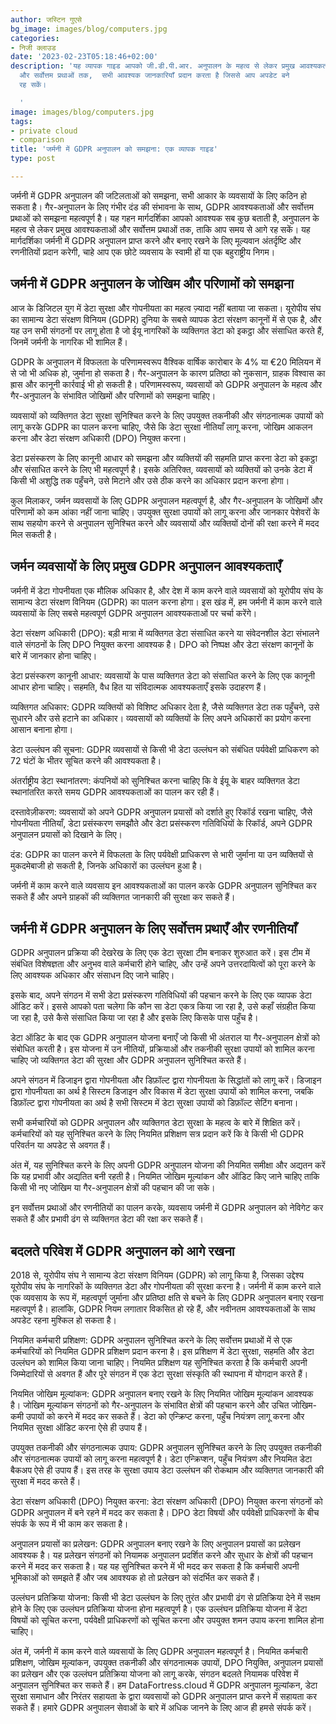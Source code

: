 ```yaml
---
author: जस्टिन गुएसे
bg_image: images/blog/computers.jpg
categories:
- निजी क्लाउड
date: '2023-02-23T05:18:46+02:00'
description: 'यह व्यापक गाइड आपको जी.डी.पी.आर. अनुपालन के महत्व से लेकर प्रमुख आवश्यकताओं
  और सर्वोत्तम प्रथाओं तक,  सभी आवश्यक जानकारियाँ प्रदान करता है जिससे आप अपडेट बने
  रह सकें।

  '
image: images/blog/computers.jpg
tags:
- private cloud
- comparison
title: 'जर्मनी में GDPR अनुपालन को समझना: एक व्यापक गाइड'
type: post

---
```

जर्मनी में GDPR अनुपालन की जटिलताओं को समझना, सभी आकार के व्यवसायों के लिए कठिन हो सकता है। गैर-अनुपालन के लिए गंभीर दंड की संभावना के साथ, GDPR आवश्यकताओं और सर्वोत्तम प्रथाओं को समझना महत्वपूर्ण है। यह गहन मार्गदर्शिका आपको आवश्यक सब कुछ बताती है, अनुपालन के महत्व से लेकर प्रमुख आवश्यकताओं और सर्वोत्तम प्रथाओं तक, ताकि आप समय से आगे रह सकें। यह मार्गदर्शिका जर्मनी में GDPR अनुपालन प्राप्त करने और बनाए रखने के लिए मूल्यवान अंतर्दृष्टि और रणनीतियों प्रदान करेगी, चाहे आप एक छोटे व्यवसाय के स्वामी हों या एक बहुराष्ट्रीय निगम।

## जर्मनी में GDPR अनुपालन के जोखिम और परिणामों को समझना

आज के डिजिटल युग में डेटा सुरक्षा और गोपनीयता का महत्व ज़्यादा नहीं बताया जा सकता। यूरोपीय संघ का सामान्य डेटा संरक्षण विनियम (GDPR) दुनिया के सबसे व्यापक डेटा संरक्षण कानूनों में से एक है, और यह उन सभी संगठनों पर लागू होता है जो ईयू नागरिकों के व्यक्तिगत डेटा को इकट्ठा और संसाधित करते हैं, जिनमें जर्मनी के नागरिक भी शामिल हैं।

GDPR के अनुपालन में विफलता के परिणामस्वरूप वैश्विक वार्षिक कारोबार के 4% या €20 मिलियन में से जो भी अधिक हो, जुर्माना हो सकता है। गैर-अनुपालन के कारण प्रतिष्ठा को नुकसान, ग्राहक विश्वास का ह्रास और कानूनी कार्रवाई भी हो सकती है। परिणामस्वरूप, व्यवसायों को GDPR अनुपालन के महत्व और गैर-अनुपालन के संभावित जोखिमों और परिणामों को समझना चाहिए।

व्यवसायों को व्यक्तिगत डेटा सुरक्षा सुनिश्चित करने के लिए उपयुक्त तकनीकी और संगठनात्मक उपायों को लागू करके GDPR का पालन करना चाहिए, जैसे कि डेटा सुरक्षा नीतियाँ लागू करना, जोखिम आकलन करना और डेटा संरक्षण अधिकारी (DPO) नियुक्त करना।

डेटा प्रसंस्करण के लिए कानूनी आधार को समझना और व्यक्तियों की सहमति प्राप्त करना डेटा को इकट्ठा और संसाधित करने के लिए भी महत्वपूर्ण है। इसके अतिरिक्त, व्यवसायों को व्यक्तियों को उनके डेटा में किसी भी अशुद्धि तक पहुँचने, उसे मिटाने और उसे ठीक करने का अधिकार प्रदान करना होगा।

कुल मिलाकर, जर्मन व्यवसायों के लिए GDPR अनुपालन महत्वपूर्ण है, और गैर-अनुपालन के जोखिमों और परिणामों को कम आंका नहीं जाना चाहिए। उपयुक्त सुरक्षा उपायों को लागू करना और जानकार पेशेवरों के साथ सहयोग करने से अनुपालन सुनिश्चित करने और व्यवसायों और व्यक्तियों दोनों की रक्षा करने में मदद मिल सकती है।

## जर्मन व्यवसायों के लिए प्रमुख GDPR अनुपालन आवश्यकताएँ

जर्मनी में डेटा गोपनीयता एक मौलिक अधिकार है, और देश में काम करने वाले व्यवसायों को यूरोपीय संघ के सामान्य डेटा संरक्षण विनियम (GDPR) का पालन करना होगा। इस खंड में, हम जर्मनी में काम करने वाले व्यवसायों के लिए सबसे महत्वपूर्ण GDPR अनुपालन आवश्यकताओं पर चर्चा करेंगे।

डेटा संरक्षण अधिकारी (DPO): बड़ी मात्रा में व्यक्तिगत डेटा संसाधित करने या संवेदनशील डेटा संभालने वाले संगठनों के लिए DPO नियुक्त करना आवश्यक है। DPO को निष्पक्ष और डेटा संरक्षण कानूनों के बारे में जानकार होना चाहिए।

डेटा प्रसंस्करण कानूनी आधार: व्यवसायों के पास व्यक्तिगत डेटा को संसाधित करने के लिए एक कानूनी आधार होना चाहिए। सहमति, वैध हित या संविदात्मक आवश्यकताएँ इसके उदाहरण हैं।

व्यक्तिगत अधिकार: GDPR व्यक्तियों को विशिष्ट अधिकार देता है, जैसे व्यक्तिगत डेटा तक पहुँचने, उसे सुधारने और उसे हटाने का अधिकार। व्यवसायों को व्यक्तियों के लिए अपने अधिकारों का प्रयोग करना आसान बनाना होगा।

डेटा उल्लंघन की सूचना: GDPR व्यवसायों से किसी भी डेटा उल्लंघन को संबंधित पर्यवेक्षी प्राधिकरण को 72 घंटों के भीतर सूचित करने की आवश्यकता है।

अंतर्राष्ट्रीय डेटा स्थानांतरण: कंपनियों को सुनिश्चित करना चाहिए कि वे ईयू के बाहर व्यक्तिगत डेटा स्थानांतरित करते समय GDPR आवश्यकताओं का पालन कर रही हैं।

दस्तावेज़ीकरण: व्यवसायों को अपने GDPR अनुपालन प्रयासों को दर्शाते हुए रिकॉर्ड रखना चाहिए, जैसे गोपनीयता नीतियाँ, डेटा प्रसंस्करण समझौते और डेटा प्रसंस्करण गतिविधियों के रिकॉर्ड, अपने GDPR अनुपालन प्रयासों को दिखाने के लिए।

दंड: GDPR का पालन करने में विफलता के लिए पर्यवेक्षी प्राधिकरण से भारी जुर्माना या उन व्यक्तियों से मुकदमेबाजी हो सकती है, जिनके अधिकारों का उल्लंघन हुआ है।

जर्मनी में काम करने वाले व्यवसाय इन आवश्यकताओं का पालन करके GDPR अनुपालन सुनिश्चित कर सकते हैं और अपने ग्राहकों की व्यक्तिगत जानकारी की सुरक्षा कर सकते हैं।

## जर्मनी में GDPR अनुपालन के लिए सर्वोत्तम प्रथाएँ और रणनीतियाँ

GDPR अनुपालन प्रक्रिया की देखरेख के लिए एक डेटा सुरक्षा टीम बनाकर शुरुआत करें। इस टीम में संबंधित विशेषज्ञता और अनुभव वाले कर्मचारी होने चाहिए, और उन्हें अपने उत्तरदायित्वों को पूरा करने के लिए आवश्यक अधिकार और संसाधन दिए जाने चाहिए।

इसके बाद, अपने संगठन में सभी डेटा प्रसंस्करण गतिविधियों की पहचान करने के लिए एक व्यापक डेटा ऑडिट करें। इससे आपको पता चलेगा कि कौन सा डेटा एकत्र किया जा रहा है, उसे कहाँ संग्रहीत किया जा रहा है, उसे कैसे संसाधित किया जा रहा है और इसके लिए किसके पास पहुँच है।

डेटा ऑडिट के बाद एक GDPR अनुपालन योजना बनाएँ जो किसी भी अंतराल या गैर-अनुपालन क्षेत्रों को संबोधित करती है। इस योजना में उन नीतियों, प्रक्रियाओं और तकनीकी सुरक्षा उपायों को शामिल करना चाहिए जो व्यक्तिगत डेटा की सुरक्षा और GDPR अनुपालन सुनिश्चित करते हैं।

अपने संगठन में डिजाइन द्वारा गोपनीयता और डिफ़ॉल्ट द्वारा गोपनीयता के सिद्धांतों को लागू करें। डिजाइन द्वारा गोपनीयता का अर्थ है सिस्टम डिजाइन और विकास में डेटा सुरक्षा उपायों को शामिल करना, जबकि डिफ़ॉल्ट द्वारा गोपनीयता का अर्थ है सभी सिस्टम में डेटा सुरक्षा उपायों को डिफ़ॉल्ट सेटिंग बनाना।

सभी कर्मचारियों को GDPR अनुपालन और व्यक्तिगत डेटा सुरक्षा के महत्व के बारे में शिक्षित करें। कर्मचारियों को यह सुनिश्चित करने के लिए नियमित प्रशिक्षण सत्र प्रदान करें कि वे किसी भी GDPR परिवर्तन या अपडेट से अवगत हैं।

अंत में, यह सुनिश्चित करने के लिए अपनी GDPR अनुपालन योजना की नियमित समीक्षा और अद्यतन करें कि यह प्रभावी और अद्यतित बनी रहती है। नियमित जोखिम मूल्यांकन और ऑडिट किए जाने चाहिए ताकि किसी भी नए जोखिम या गैर-अनुपालन क्षेत्रों की पहचान की जा सके।

इन सर्वोत्तम प्रथाओं और रणनीतियों का पालन करके, व्यवसाय जर्मनी में GDPR अनुपालन को नेविगेट कर सकते हैं और प्रभावी ढंग से व्यक्तिगत डेटा की रक्षा कर सकते हैं।

## बदलते परिवेश में GDPR अनुपालन को आगे रखना

2018 से, यूरोपीय संघ ने सामान्य डेटा संरक्षण विनियम (GDPR) को लागू किया है, जिसका उद्देश्य यूरोपीय संघ के नागरिकों के व्यक्तिगत डेटा और गोपनीयता की सुरक्षा करना है। जर्मनी में काम करने वाले एक व्यवसाय के रूप में, महत्वपूर्ण जुर्माना और प्रतिष्ठा क्षति से बचने के लिए GDPR अनुपालन बनाए रखना महत्वपूर्ण है। हालांकि, GDPR नियम लगातार विकसित हो रहे हैं, और नवीनतम आवश्यकताओं के साथ अपडेट रहना मुश्किल हो सकता है।

नियमित कर्मचारी प्रशिक्षण: GDPR अनुपालन सुनिश्चित करने के लिए सर्वोत्तम प्रथाओं में से एक कर्मचारियों को नियमित GDPR प्रशिक्षण प्रदान करना है। इस प्रशिक्षण में डेटा सुरक्षा, सहमति और डेटा उल्लंघन को शामिल किया जाना चाहिए। नियमित प्रशिक्षण यह सुनिश्चित करता है कि कर्मचारी अपनी जिम्मेदारियों से अवगत हैं और पूरे संगठन में एक डेटा सुरक्षा संस्कृति की स्थापना में योगदान करते हैं।

नियमित जोखिम मूल्यांकन: GDPR अनुपालन बनाए रखने के लिए नियमित जोखिम मूल्यांकन आवश्यक है। जोखिम मूल्यांकन संगठनों को गैर-अनुपालन के संभावित क्षेत्रों की पहचान करने और उचित जोखिम-कमी उपायों को करने में मदद कर सकते हैं। डेटा को एन्क्रिप्ट करना, पहुँच नियंत्रण लागू करना और नियमित सुरक्षा ऑडिट करना ऐसे ही उपाय हैं।

उपयुक्त तकनीकी और संगठनात्मक उपाय: GDPR अनुपालन सुनिश्चित करने के लिए उपयुक्त तकनीकी और संगठनात्मक उपायों को लागू करना महत्वपूर्ण है। डेटा एन्क्रिप्शन, पहुँच नियंत्रण और नियमित डेटा बैकअप ऐसे ही उपाय हैं। इस तरह के सुरक्षा उपाय डेटा उल्लंघन की रोकथाम और व्यक्तिगत जानकारी की सुरक्षा में मदद करते हैं।

डेटा संरक्षण अधिकारी (DPO) नियुक्त करना: डेटा संरक्षण अधिकारी (DPO) नियुक्त करना संगठनों को GDPR अनुपालन में बने रहने में मदद कर सकता है। DPO डेटा विषयों और पर्यवेक्षी प्राधिकरणों के बीच संपर्क के रूप में भी काम कर सकता है।

अनुपालन प्रयासों का प्रलेखन: GDPR अनुपालन बनाए रखने के लिए अनुपालन प्रयासों का प्रलेखन आवश्यक है। यह प्रलेखन संगठनों को नियामक अनुपालन प्रदर्शित करने और सुधार के क्षेत्रों की पहचान करने में मदद कर सकता है। यह यह सुनिश्चित करने में भी मदद कर सकता है कि कर्मचारी अपनी भूमिकाओं को समझते हैं और जब आवश्यक हो तो प्रलेखन को संदर्भित कर सकते हैं।

उल्लंघन प्रतिक्रिया योजना: किसी भी डेटा उल्लंघन के लिए तुरंत और प्रभावी ढंग से प्रतिक्रिया देने में सक्षम होने के लिए एक उल्लंघन प्रतिक्रिया योजना होना महत्वपूर्ण है। एक उल्लंघन प्रतिक्रिया योजना में डेटा विषयों को सूचित करना, पर्यवेक्षी प्राधिकरणों को सूचित करना और उपयुक्त शमन उपाय करना शामिल होना चाहिए।

अंत में, जर्मनी में काम करने वाले व्यवसायों के लिए GDPR अनुपालन महत्वपूर्ण है। नियमित कर्मचारी प्रशिक्षण, जोखिम मूल्यांकन, उपयुक्त तकनीकी और संगठनात्मक उपायों, DPO नियुक्ति, अनुपालन प्रयासों का प्रलेखन और एक उल्लंघन प्रतिक्रिया योजना को लागू करके, संगठन बदलते नियामक परिवेश में अनुपालन सुनिश्चित कर सकते हैं। हम DataFortress.cloud में GDPR अनुपालन मूल्यांकन, डेटा सुरक्षा समाधान और निरंतर सहायता के द्वारा व्यवसायों को GDPR अनुपालन प्राप्त करने में सहायता कर सकते हैं। हमारे GDPR अनुपालन सेवाओं के बारे में अधिक जानने के लिए आज ही हमसे संपर्क करें।
